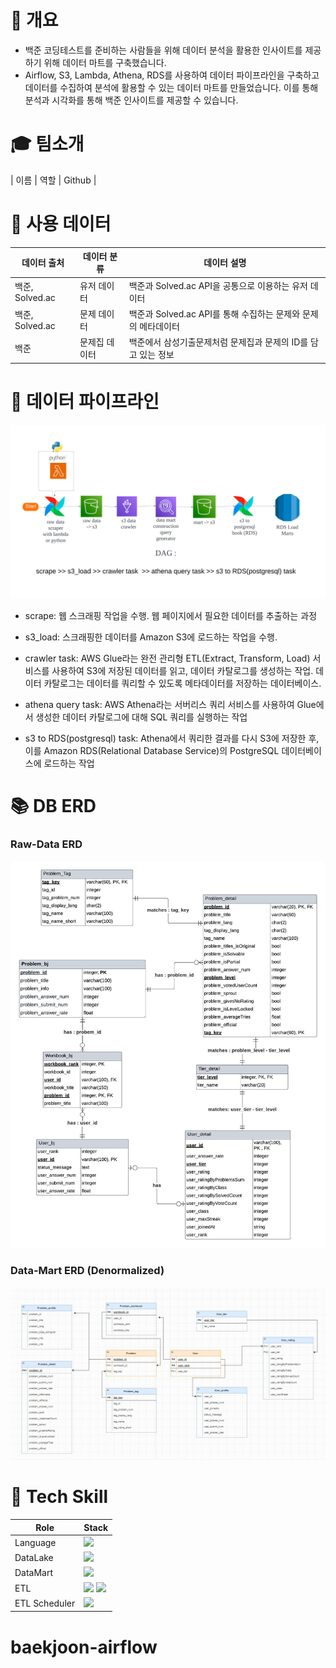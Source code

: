 # 🚀 개요
- 백준 코딩테스트를 준비하는 사람들을 위해 데이터 분석을 활용한 인사이트를 제공하기 위해 데이터 마트를 구축했습니다. 
- Airflow, S3, Lambda, Athena, RDS를 사용하여 데이터 파이프라인을 구축하고 데이터를 수집하여 분석에 활용할 수 있는 데이터 마트를 만들었습니다. 이를 통해 분석과 시각화를 통해 백준 인사이트를 제공할 수 있습니다.

# 🎓 팀소개
| 이름   | 역할 | Github |


# 📌 사용 데이터 
| 데이터 출처 | 데이터 분류  | 데이터 설명                              | 
|--------|---------|-------------------------------------|
 | 백준, Solved.ac   | 유저 데이터  | 백준과 Solved.ac API을 공통으로 이용하는 유저 데이터 |
| 백준, Solved.ac | 문제 데이터  | 백준과 Solved.ac API를 통해 수집하는 문제와 문제의 메타데이터 |            
| 백준 | 문제집 데이터 | 백준에서 삼성기출문제처럼 문제집과 문제의 ID를 담고 있는 정보 | 

# 🔗 데이터 파이프라인

![data pipeline](img/img_1.png)
- scrape: 웹 스크래핑 작업을 수행. 웹 페이지에서 필요한 데이터를 추출하는 과정

- s3_load: 스크래핑한 데이터를 Amazon S3에 로드하는 작업을 수행.

- crawler task: AWS Glue라는 완전 관리형 ETL(Extract, Transform, Load) 서비스를 사용하여 S3에 저장된 데이터를 읽고, 데이터 카탈로그를 생성하는 작업. 데이터 카탈로그는 데이터를 쿼리할 수 있도록 메타데이터를 저장하는 데이터베이스.

- athena query task: AWS Athena라는 서버리스 쿼리 서비스를 사용하여 Glue에서 생성한 데이터 카탈로그에 대해 SQL 쿼리를 실행하는 작업

- s3 to RDS(postgresql) task: Athena에서 쿼리한 결과를 다시 S3에 저장한 후, 이를 Amazon RDS(Relational Database Service)의 PostgreSQL 데이터베이스에 로드하는 작업

# 📚 DB ERD

### Raw-Data ERD
![rawdata_erd](img/백준_ERD.jpeg)


### Data-Mart ERD (Denormalized)
![Mart_erd](img/img.png)

# 🔨 Tech Skill
| Role          | Stack                                                                                                                                                                                              |
|---------------|----------------------------------------------------------------------------------------------------------------------------------------------------------------------------------------------------|
| Language      | <img src="https://img.shields.io/badge/python-3776AB?style=flat&logo=python&logoColor=white"/>                                                                                                     |
 | DataLake      | <img src="https://img.shields.io/badge/AWS S3-569A31?style=flat&logo=amazons3&logoColor=white"/>                                                                                                   |
| DataMart      | <img src="https://img.shields.io/badge/PostgresSql-4169E1?style=flat&logo=AmazonRDS&logoColor=white"/>                                                                                             |
| ETL           | <img src="https://img.shields.io/badge/Lambda-FF9900?style=flat&logo=Awslambda&logoColor=white"/> <img src="https://img.shields.io/badge/Athena-232F3E?style=flat&logo=amazonAWS&logoColor=white"/> | 
| ETL Scheduler | <img src="https://img.shields.io/badge/Airflow-017CEE?style=flat&logo=Apacheairflow&logoColor=white"/>                                                                                             | 


# baekjoon-airflow
